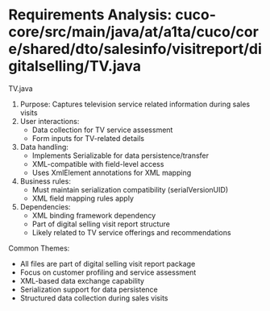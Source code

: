 # Requirements Analysis: cuco-core/src/main/java/at/a1ta/cuco/core/shared/dto/salesinfo/visitreport/digitalselling/TV.java

TV.java
1. Purpose: Captures television service related information during sales visits
2. User interactions:
   - Data collection for TV service assessment
   - Form inputs for TV-related details
3. Data handling:
   - Implements Serializable for data persistence/transfer
   - XML-compatible with field-level access
   - Uses XmlElement annotations for XML mapping
4. Business rules:
   - Must maintain serialization compatibility (serialVersionUID)
   - XML field mapping rules apply
5. Dependencies:
   - XML binding framework dependency
   - Part of digital selling visit report structure
   - Likely related to TV service offerings and recommendations

Common Themes:
- All files are part of digital selling visit report package
- Focus on customer profiling and service assessment
- XML-based data exchange capability
- Serialization support for data persistence
- Structured data collection during sales visits